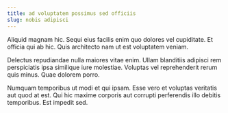```yaml
---
title: ad voluptatem possimus sed officiis
slug: nobis adipisci
---
```


Aliquid magnam hic. Sequi eius facilis enim quo dolores vel cupiditate. Et officia qui ab hic. Quis architecto nam ut est voluptatem veniam.

Delectus repudiandae nulla maiores vitae enim. Ullam blanditiis adipisci rem perspiciatis ipsa similique iure molestiae. Voluptas vel reprehenderit rerum quis minus. Quae dolorem porro.

Numquam temporibus ut modi et qui ipsam. Esse vero et voluptas veritatis aut quod at est. Qui hic maxime corporis aut corrupti perferendis illo debitis temporibus. Est impedit sed.
